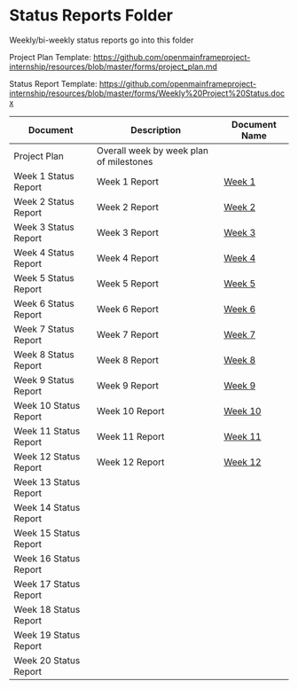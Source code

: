 # Status Reports Folder
Weekly/bi-weekly status reports go into this folder

Project Plan Template: https://github.com/openmainframeproject-internship/resources/blob/master/forms/project_plan.md

Status Report Template: https://github.com/openmainframeproject-internship/resources/blob/master/forms/Weekly%20Project%20Status.docx

| Document | Description | Document Name |
|---|---|---|
| Project Plan | Overall week by week plan of milestones | |
| Week 1 Status Report | Week 1 Report | [Week 1](https://github.com/openmainframeproject-internship/ADE---Add-additional-log-support/blob/master/Status%20Reports/SR-Week01.md) | 
| Week 2 Status Report | Week 2 Report | [Week 2](https://github.com/openmainframeproject-internship/ADE---Add-additional-log-support/blob/master/Status%20Reports/SR-Week02.md) |
| Week 3 Status Report | Week 3 Report | [Week 3](https://github.com/openmainframeproject-internship/ADE---Add-additional-log-support/blob/master/Status%20Reports/SR-Week03.md) |
| Week 4 Status Report | Week 4 Report | [Week 4](https://github.com/openmainframeproject-internship/ADE---Add-additional-log-support/blob/master/Status%20Reports/SR-Week04.md) |
| Week 5 Status Report | Week 5 Report | [Week 5](https://github.com/openmainframeproject-internship/ADE---Add-additional-log-support/blob/master/Status%20Reports/SR-Week05.md)|
| Week 6 Status Report | Week 6 Report | [Week 6](https://github.com/openmainframeproject-internship/ADE---Add-additional-log-support/blob/master/Status%20Reports/SR-Week06.md)|
| Week 7 Status Report | Week 7 Report | [Week 7](https://github.com/openmainframeproject-internship/ADE---Add-additional-log-support/blob/master/Status%20Reports/SR-Week07.md)|
| Week 8 Status Report | Week 8 Report | [Week 8](https://github.com/openmainframeproject-internship/ADE---Add-additional-log-support/blob/master/Status%20Reports/SR-Week08.md)|
| Week 9 Status Report | Week 9 Report | [Week 9](https://github.com/openmainframeproject-internship/ADE---Add-additional-log-support/blob/master/Status%20Reports/SR-Week09.md)|
| Week 10 Status Report | Week 10 Report | [Week 10](https://github.com/openmainframeproject-internship/ADE---Add-additional-log-support/blob/master/Status%20Reports/SR-Week10.md)|
| Week 11 Status Report | Week 11 Report | [Week 11](https://github.com/openmainframeproject-internship/ADE---Add-additional-log-support/blob/master/Status%20Reports/SR-Week11.md)|
| Week 12 Status Report | Week 12 Report | [Week 12](https://github.com/openmainframeproject-internship/ADE---Add-additional-log-support/blob/master/Status%20Reports/SR-Week12.md)|
| Week 13 Status Report | | |
| Week 14 Status Report | | |
| Week 15 Status Report | | |
| Week 16 Status Report | | |
| Week 17 Status Report | | |
| Week 18 Status Report | | |
| Week 19 Status Report | | |
| Week 20 Status Report | | |
